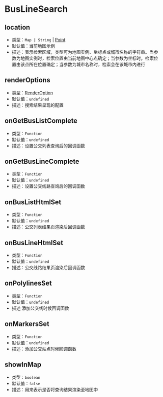 # BusLineSearch

## location
* 类型：`Map | String` | [Point](/api/#point)
* 默认值：当前地图示例
* 描述：表示检索区域，类型可为地图实例、坐标点或城市名称的字符串。当参数为地图实例时，检索位置由当前地图中心点确定；当参数为坐标时，检索位置由该点所在位置确定；当参数为城市名称时，检索会在该城市内进行

## renderOptions
* 类型：[RenderOption](/api/#renderoption)
* 默认值：`undefined`
* 描述：搜索结果呈现的配置

## onGetBusListComplete
* 类型：`Function`
* 默认值：`undefined`
* 描述：设置公交列表查询后的回调函数

## onGetBusLineComplete
* 类型：`Function`
* 默认值：`undefined`
* 描述：设置公交线路查询后的回调函数

## onBusListHtmlSet
* 类型：`Function`
* 默认值：`undefined`
* 描述：公交列表结果页渲染后回调函数

## onBusLineHtmlSet
* 类型：`Function`
* 默认值：`undefined`
* 描述：公交线路结果页渲染后回调函数

## onPolylinesSet
* 类型：`Function`
* 默认值：`undefined`
* 描述 添加公交线时候回调函数

## onMarkersSet
* 类型：`Function`
* 默认值：`undefined`
* 描述：添加公交站点时候回调函数

## showInMap
* 类型：`boolean`
* 默认值：`false`
* 描述：用来表示是否将查询结果渲染至地图中
